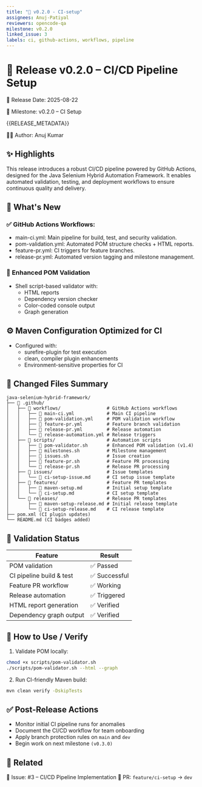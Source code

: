 ```yaml
---
title: "🎯 v0.2.0 - CI-setup"
assignees: Anuj-Patiyal
reviewers: opencode-qa
milestone: v0.2.0
linked_issue: 3
labels: ci, github-actions, workflows, pipeline
---
```


# 🔧 Release v0.2.0 – CI/CD Pipeline Setup
📅 Release Date: 2025-08-22

🧪 Milestone: v0.2.0 – CI Setup

{{RELEASE_METADATA}}

🧑‍💻 Author: Anuj Kumar

## ✨ Highlights
This release introduces a robust CI/CD pipeline powered by GitHub Actions, designed for the Java Selenium Hybrid Automation Framework. It enables automated validation, testing, and deployment workflows to ensure continuous quality and delivery.

## 🚀 What's New
### ✅ GitHub Actions Workflows:
- main-ci.yml: Main pipeline for build, test, and security validation.
- pom-validation.yml: Automated POM structure checks + HTML reports.
- feature-pr.yml: CI triggers for feature branches.
- release-pr.yml: Automated version tagging and milestone management.

### 🧪 Enhanced POM Validation
- Shell script-based validator with:
  - HTML reports
  - Dependency version checker
  - Color-coded console output
  - Graph generation

## ⚙️ Maven Configuration Optimized for CI

- Configured with:
  - surefire-plugin for test execution
  - clean, compiler plugin enhancements
  - Environment-sensitive properties for CI

## 📂 Changed Files Summary
```
java-selenium-hybrid-framework/
├── 📁 .github/
│   ├── 📁 workflows/                 # GitHub Actions workflows
│   │   ├── 📄 main-ci.yml            # Main CI pipeline
│   │   ├── 📄 pom-validation.yml     # POM validation workflow
│   │   ├── 📄 feature-pr.yml         # Feature branch validation
│   │   ├── 📄 release-pr.yml         # Release automation
│   │   └── 📄 release-automation.yml # Release triggers
│   ├── 📁 scripts/                   # Automation scripts
│   │   ├── 📄 pom-validator.sh       # Enhanced POM validation (v1.4)
│   │   ├── 📄 milestones.sh          # Milestone management
│   │   ├── 📄 issues.sh              # Issue creation
│   │   ├── 📄 feature-pr.sh          # Feature PR processing
│   │   └── 📄 release-pr.sh          # Release PR processing
│   ├── 📁 issues/                    # Issue templates
│   │   └── 📄 ci-setup-issue.md      # CI setup issue template
│   ├── 📁 features/                  # Feature PR templates
│   │   ├── 📄 maven-setup.md         # Initial setup template
│   │   └── 📄 ci-setup.md            # CI setup template
│   └── 📁 releases/                  # Release PR templates
│       ├── 📄 maven-setup-release.md # Initial release template
│       └── 📄 ci-setup-release.md    # CI release template
├── pom.xml (CI plugin updates)
└── README.md (CI badges added)
```

## 🧪 Validation Status

| Feature	               | Result        |
|--------------------------|---------------|
| POM validation           | ✅ Passed     |
| CI pipeline build & test | ✅ Successful |
| Feature PR workflow	   | ✅ Working    |
| Release automation	   | ✅ Triggered  |
| HTML report generation   | ✅ Verified   |
| Dependency graph output  | ✅ Verified   |


## 📌 How to Use / Verify
1. Validate POM locally:
```bash
chmod +x scripts/pom-validator.sh
./scripts/pom-validator.sh --html --graph
```

2. Run CI-friendly Maven build:
```bash
mvn clean verify -DskipTests
```

## ✅ Post-Release Actions
- Monitor initial CI pipeline runs for anomalies
- Document the CI/CD workflow for team onboarding
- Apply branch protection rules on `main` and `dev`
- Begin work on next milestone `(v0.3.0)`

## 📎 Related
🔗 Issue: #3 – CI/CD Pipeline Implementation
🧵 PR: `feature/ci-setup` → `dev`
